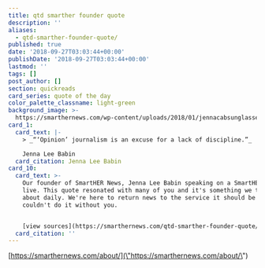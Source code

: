 ```yaml
---
title: qtd smarther founder quote
description: ''
aliases:
  - qtd-smarther-founder-quote/
published: true
date: '2018-09-27T03:03:44+00:00'
publishDate: '2018-09-27T03:03:44+00:00'
lastmod: ''
tags: []
post_author: []
section: quickreads
card_series: quote of the day
color_palette_classname: light-green
background_image: >-
  https://smarthernews.com/wp-content/uploads/2018/01/jennacabsunglasses-360x360.jpg
card_1:
  card_text: |-
    > _“‘Opinion’ journalism is an excuse for a lack of discipline.”_

    Jenna Lee Babin
  card_citation: Jenna Lee Babin
card_10:
  card_text: >-
    Our founder of SmartHER News, Jenna Lee Babin speaking on a SmartHER News
    live. This quote resonated with many of you and it's something we think
    about daily. We're here to return news to the service it should be and we
    couldn't do it without you.


    [view sources](https://smarthernews.com/qtd-smarther-founder-quote/)
  card_citation: ''
---
```

[https://smarthernews.com/about/](\"https://smarthernews.com/about/\")